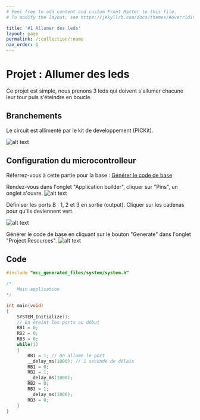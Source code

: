 ```yaml
---
# Feel free to add content and custom Front Matter to this file.
# To modify the layout, see https://jekyllrb.com/docs/themes/#overriding-theme-defaults

title: '#1 Allumer des leds'
layout: page
permalink: /:collection/:name
nav_order: 1
---
```


# Projet : Allumer des leds

Ce projet est simple, nous prenons 3 leds qui doivent s'allumer chacune leur tour puis s'éteindre en boucle.

## Branchements

Le circuit est allimenté par le kit de developpement (PICKit).

![alt text](pr1-schema.png)

## Configuration du microcontrolleur

Réferrez-vous à cette partie pour la base : [Générer le code de base](/developer/gen-codebase)

Rendez-vous dans l'onglet "Application builder", cliquer sur "Pins", un onglet s'ouvre.
![alt text](pr1-gen-codebase-1.png)

Définiser les ports B : 1, 2 et 3 en sortie (output). Cliquer sur les cadenas pour qu'ils deviennent vert.

![alt text](pr1-gen-codebase-2.png)

Générer le code de base en cliquant sur le bouton "Generate" dans l'onglet "Project Resources".
![alt text](pr1-gen-codebase-3.png)

## Code

```c
#include "mcc_generated_files/system/system.h"

/*
    Main application
*/

int main(void)
{
    SYSTEM_Initialize();
    // On éteint les ports au début
    RB1 = 0;
    RB2 = 0;
    RB3 = 0;
    while(1)
    {
        RB1 = 1; // On allume le port
        __delay_ms(1000); // 1 seconde de délais
        RB1 = 0;
        RB2 = 1;
        __delay_ms(1000);
        RB2 = 0;
        RB3 = 1;
        __delay_ms(1000);
        RB3 = 0;
    }    
}
```
